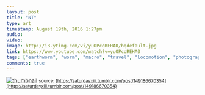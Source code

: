 ```yaml
---
layout: post
title: "NT"
type: art
timestamp: August 19th, 2016 1:27pm
audio: 
video: 
image: http://i3.ytimg.com/vi/yuOPcoREHA0/hqdefault.jpg
link: https://www.youtube.com/watch?v=yuOPcoREHA0
tags: ["earthworm", "worm", "macro", "travel", "locomotion", "photography"]
comments: true
---
```

[![thumbnail](http://i3.ytimg.com/vi/yuOPcoREHA0/hqdefault.jpg)](https://www.youtube.com/watch?v=yuOPcoREHA0)
<small>source: [https://saturdayxiii.tumblr.com/post/149186670354](https://saturdayxiii.tumblr.com/post/149186670354)</small>